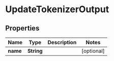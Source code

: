 

# UpdateTokenizerOutput

## Properties

Name | Type | Description | Notes
------------ | ------------- | ------------- | -------------
**name** | **String** |  |  [optional]



